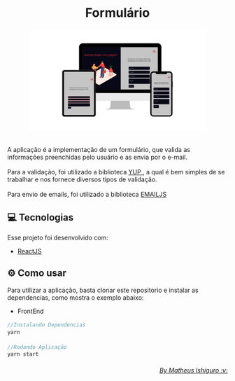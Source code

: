 <h1 align="center">Formulário</h1>

<h3 align="center">
  <img src="src/assets/telas.png" width='80%'  /> 
</h3>

<br>
A aplicação é a implementação de um formulário, que valida as informações preenchidas pelo usuário e as envia por o e-mail. 
<br><br>
Para a validação, foi utilizado a biblioteca <a href="https://github.com/jquense/yup"> YUP </a>, a qual é bem simples de se trabalhar e nos fornece diversos tipos de validação.
<br><br>
Para envio de emails, foi utilizado a biblioteca <a href="https://www.emailjs.com/"> EMAILJS </a> 

## :computer: Tecnologias 
Esse projeto foi desenvolvido com:

* [ReactJS](https://pt-br.reactjs.org/)

## :gear: Como usar
Para utilizar a aplicação, basta clonar este repositorio e instalar as dependencias, como mostra o exemplo abaixo:

* FrontEnd

``` JavaScript
//Instalando Dependencias
yarn

//Rodando Aplicação
yarn start
```


  <h6 align= "right">
    <a href="https://www.linkedin.com/in/matheus-akio-santos-ishiguro-756394129/"> By Matheus Ishiguro :v: </a>
  </h6>

